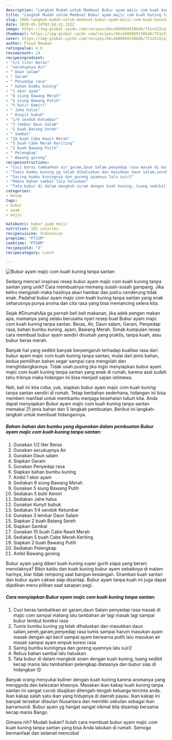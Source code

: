 ```yaml
---
description: "Langkah Mudah untuk Membuat Bubur ayam majic com kuah kuning tanpa santan, Lezat Sekali"
title: "Langkah Mudah untuk Membuat Bubur ayam majic com kuah kuning tanpa santan, Lezat Sekali"
slug: 1066-langkah-mudah-untuk-membuat-bubur-ayam-majic-com-kuah-kuning-tanpa-santan-lezat-sekali
date: 2020-05-24T02:56:12.152Z
image: https://img-global.cpcdn.com/recipes/b6ce6899b9158bd6/751x532cq70/bubur-ayam-majic-com-kuah-kuning-tanpa-santan-foto-resep-utama.jpg
thumbnail: https://img-global.cpcdn.com/recipes/b6ce6899b9158bd6/751x532cq70/bubur-ayam-majic-com-kuah-kuning-tanpa-santan-foto-resep-utama.jpg
cover: https://img-global.cpcdn.com/recipes/b6ce6899b9158bd6/751x532cq70/bubur-ayam-majic-com-kuah-kuning-tanpa-santan-foto-resep-utama.jpg
author: Floyd Newman
ratingvalue: 4.6
reviewcount: 14
recipeingredient:
- "1/2 liter Beras"
- "secukupnya Air"
- " Daun salam"
- " Garam"
- " Penyedap rasa"
- " bahan bumbu kuning"
- "1 ekor ayam"
- "8 siung Bawang Merah"
- "5 siung Bawang Putih"
- "5 butir Kemiri"
- " Jahe halus"
- " Kunyit bubuk"
- "1/4 sendok Ketumbar"
- "3 lembar Daun Salam"
- "2 buah Batang Sereh"
- " Sambal"
- "10 buah Cabe Rawit Merah"
- "5 buah Cabe Merah Keriting"
- "2 buah Bawang Putih"
- " Pelengkap"
- " Bawang goreng"
recipeinstructions:
- "Cuci beras tambahkan air garam,daun Salam penyedap rasa masak di majic com sampai matang lalu tambahan air lagi masak lagi sampai bubur lembut koreksi rasa"
- "Tumis bumbu kuning yg telah dihaluskan dan masukkan daun salam,sereh,garam,penyedap rasa tumis sampai harum masukan ayam masak dengan api kecil sampai ayam berwarna putih lalu masukan air masak sampai ayam empuk koresi rasa"
- "Saring bumbu kuningnya dan goreng ayamnya lalu suir2"
- "Rebus bahan sambal lalu haluskan"
- "Tata bubur di dalam mangkok siram dengan kuah kuning, tuang sedikit kecap manis lalu tambahkan pelengkap diatasnya dan bubur siap di hidangkan 😊"
categories:
- Resep
tags:
- bubur
- ayam
- majic

katakunci: bubur ayam majic 
nutrition: 101 calories
recipecuisine: Indonesian
preptime: "PT32M"
cooktime: "PT58M"
recipeyield: "3"
recipecategory: Lunch

---
```



![Bubur ayam majic com kuah kuning tanpa santan](https://img-global.cpcdn.com/recipes/b6ce6899b9158bd6/751x532cq70/bubur-ayam-majic-com-kuah-kuning-tanpa-santan-foto-resep-utama.jpg)

Sedang mencari inspirasi resep bubur ayam majic com kuah kuning tanpa santan yang unik? Cara membuatnya memang susah-susah gampang. Jika keliru mengolah maka hasilnya akan hambar dan justru cenderung tidak enak. Padahal bubur ayam majic com kuah kuning tanpa santan yang enak seharusnya punya aroma dan cita rasa yang bisa memancing selera kita.

Sejak #DirumahAja ga pernah beli beli makanan, jika adek pengen makan apa, mamanya yang selalu berusaha nyari resep buat Bubur ayam majic com kuah kuning tanpa santan. Beras, Air, Daun salam, Garam, Penyedap rasa, bahan bumbu kuning, ayam, Bawang Merah. Simak kumpulan resep cara membuat bubur ayam sendiri dirumah yang praktis, tanpa kuah, atau bubur beras merah.

Banyak hal yang sedikit banyak berpengaruh terhadap kualitas rasa dari bubur ayam majic com kuah kuning tanpa santan, mulai dari jenis bahan, kedua pemilihan bahan segar sampai cara mengolah dan menghidangkannya. Tidak usah pusing jika ingin menyiapkan bubur ayam majic com kuah kuning tanpa santan yang enak di rumah, karena asal sudah tahu triknya maka hidangan ini bisa menjadi sajian istimewa.


Nah, kali ini kita coba, yuk, siapkan bubur ayam majic com kuah kuning tanpa santan sendiri di rumah. Tetap berbahan sederhana, hidangan ini bisa memberi manfaat untuk membantu menjaga kesehatan tubuh kita. Anda dapat menyiapkan Bubur ayam majic com kuah kuning tanpa santan memakai 21 jenis bahan dan 5 langkah pembuatan. Berikut ini langkah-langkah untuk membuat hidangannya.

<!--inarticleads1-->

##### Bahan-bahan dan bumbu yang digunakan dalam pembuatan Bubur ayam majic com kuah kuning tanpa santan:

1. Gunakan 1/2 liter Beras
1. Gunakan secukupnya Air
1. Gunakan  Daun salam
1. Siapkan  Garam
1. Gunakan  Penyedap rasa
1. Siapkan  bahan bumbu kuning
1. Ambil 1 ekor ayam
1. Sediakan 8 siung Bawang Merah
1. Gunakan 5 siung Bawang Putih
1. Sediakan 5 butir Kemiri
1. Sediakan  Jahe halus
1. Gunakan  Kunyit bubuk
1. Sediakan 1/4 sendok Ketumbar
1. Gunakan 3 lembar Daun Salam
1. Siapkan 2 buah Batang Sereh
1. Siapkan  Sambal
1. Gunakan 10 buah Cabe Rawit Merah
1. Sediakan 5 buah Cabe Merah Keriting
1. Siapkan 2 buah Bawang Putih
1. Sediakan  Pelengkap
1. Ambil  Bawang goreng


Bubur ayam yang diberi kuah kuning super gurih siapa yang berani menolaknya? Bikin kaldu dan kuah kuning bubur ayam sebaiknya di malam harinya, biar tidak rempong saat bangun kesiangan. Siramkan kuah santan dan bubur ayam cakwe siap disantap. Bubur ayam tanpa kuah ini juga dapat dijadikan menu pilihan saat sarapan pagi. 

<!--inarticleads2-->

##### Cara menyiapkan Bubur ayam majic com kuah kuning tanpa santan:

1. Cuci beras tambahkan air garam,daun Salam penyedap rasa masak di majic com sampai matang lalu tambahan air lagi masak lagi sampai bubur lembut koreksi rasa
1. Tumis bumbu kuning yg telah dihaluskan dan masukkan daun salam,sereh,garam,penyedap rasa tumis sampai harum masukan ayam masak dengan api kecil sampai ayam berwarna putih lalu masukan air masak sampai ayam empuk koresi rasa
1. Saring bumbu kuningnya dan goreng ayamnya lalu suir2
1. Rebus bahan sambal lalu haluskan
1. Tata bubur di dalam mangkok siram dengan kuah kuning, tuang sedikit kecap manis lalu tambahkan pelengkap diatasnya dan bubur siap di hidangkan 😊


Banyak orang menyukai kuliner dengan kuah kuning karena aromanya yang menggoda dan kelezatan khasnya. Masakan ikan kakap kuah kuning tanpa santan ini sangat cocok disajikan ditengah-tengah keluarga tercinta anda. Ikan kakap salah satu ikan yang hidupnya di daerah payau. Ikan kakap ini banyak tersebar dilautan Nusantara dan memiliki sebutan sebagai ikan barramundi. Bubur ayam yg hangat sangat nikmat bila disantap bersama kecap manis Bango. 

Gimana nih? Mudah bukan? Itulah cara membuat bubur ayam majic com kuah kuning tanpa santan yang bisa Anda lakukan di rumah. Semoga bermanfaat dan selamat mencoba!

